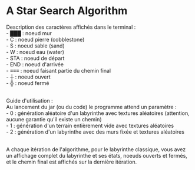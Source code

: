 # A Star Search Algorithm

Description des caractères affichés dans le terminal :</br>
    - ███ : noeud mur</br>
    - C : noeud pierre (cobblestone)</br>
    - S : noeud sable (sand)</br>
    - W : noeud eau (water)</br>
    - STA : noeud de départ</br>
    - END : noeud d'arrivée</br>
    - ≡≡≡ : noeud faisant partie du chemin final</br>
    -  ┼ : noeud ouvert</br>
    -  ╬ : noeud fermé</br></br>

Guide d'utilisation :</br>
    Au lancement du jar (ou du code) le programme attend un paramètre :</br>
    - 0 : génération aléatoire d'un labyrinthe avec textures aléatoires (attention, aucune garantie qu'il existe un chemin)</br>
    - 1 : génération d'un terrain entièrement vide avec textures aléatoires</br>
    - 2 : génération d'un labyrinthe avec des murs fixée et textures aléatoires</br></br>

A chaque itération de l'algorithme, pour le labyrinthe classique, vous avez un affichage complet du labyrinthe et ses états, noeuds ouverts et fermés, et le chemin final est affichés sur la dernière itération.
